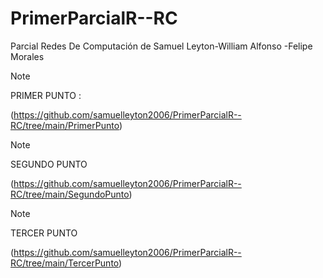 # PrimerParcialR--RC
Parcial Redes De Computación de Samuel Leyton-William Alfonso -Felipe Morales 

>[!NOTE]
>
> PRIMER PUNTO :
>
>(https://github.com/samuelleyton2006/PrimerParcialR--RC/tree/main/PrimerPunto)

>[!NOTE]
>
>SEGUNDO PUNTO
>
>(https://github.com/samuelleyton2006/PrimerParcialR--RC/tree/main/SegundoPunto)

>[!NOTE]
>
>TERCER PUNTO
>
>(https://github.com/samuelleyton2006/PrimerParcialR--RC/tree/main/TercerPunto)

